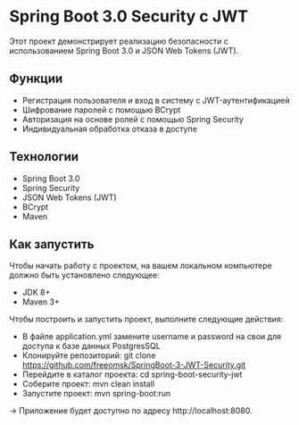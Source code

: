 # Spring Boot 3.0 Security с JWT
Этот проект демонстрирует реализацию безопасности с использованием Spring Boot 3.0 и JSON Web Tokens (JWT).

## Функции
* Регистрация пользователя и вход в систему с JWT-аутентификацией
* Шифрование паролей с помощью BCrypt
* Авторизация на основе ролей с помощью Spring Security
* Индивидуальная обработка отказа в доступе

## Технологии
* Spring Boot 3.0
* Spring Security
* JSON Web Tokens (JWT)
* BCrypt
* Maven

## Как запустить
Чтобы начать работу с проектом, на вашем локальном компьютере должно быть установлено следующее:

* JDK 8+
* Maven 3+

Чтобы построить и запустить проект, выполните следующие действия:

* В файле application.yml замените username и password на свои для доступа к базе данных PostgresSQL  
* Клонируйте репозиторий: git clone https://github.com/freeomsk/SpringBoot-3-JWT-Security.git
* Перейдите в каталог проекта: cd spring-boot-security-jwt
* Соберите проект: mvn clean install
* Запустите проект: mvn spring-boot:run

-> Приложение будет доступно по адресу http://localhost:8080.